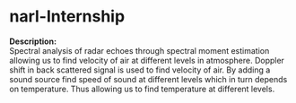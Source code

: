 # narl-Internship
**Description:** <br>
Spectral analysis of radar echoes through spectral moment estimation allowing us to find velocity of air at different levels in atmosphere. Doppler shift in back scattered signal is used to find velocity of air. By adding a sound source find speed of sound at different levels which in turn depends on temperature. Thus allowing us to find temperature at different levels.
